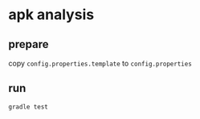 # apk analysis

## prepare
copy `config.properties.template` to `config.properties`

## run
`gradle test`


